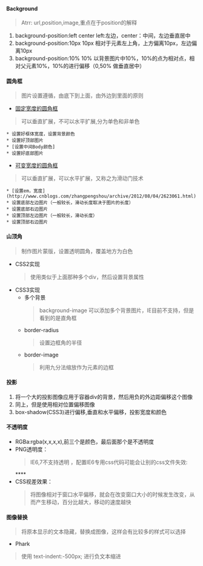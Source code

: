 #### Background
> Atrr: url,position,image,重点在于position的解释

1. background-position:left center
    left:左边，center：中间，左边垂直居中
1. background-position:10px 10px
    相对于元素左上角，上方偏离10px，左边偏离10px
1. background-position:10% 10%
    以背景图片中10%，10%的点为相对点，相对父元素10%，10%的进行偏移（0,50% 做垂直居中）
    
#### 圆角框
>图片设置遵循，由底下到上面，由外边到里面的原则

* [固定宽度的圆角框](https://github.com/caixiaojia/css-adv-sum/blob/master/chapter4/Radius.html)
> 可以垂直扩展，不可以水平扩展,分为单色和非单色

    * 设置好框体宽度，设置背景颜色
    * 设置好顶部图片
    * [设置中间Body颜色]
    * 设置好底部图片
    
* [可变宽度的圆角框](https://github.com/caixiaojia/css-adv-sum/blob/master/chapter4/Radius.html)
> 可以垂直扩展，可以水平扩展，又称之为滑动门技术
    
    * [设置em，宽度](http://www.cnblogs.com/zhangpengshou/archive/2012/08/04/2623061.html)
    * 设置底部左边图片（一般较长，滑动长度取决于图片的长度）
    * 设置底部右边图片
    * 设置顶部左边图片（一般较长，滑动长度）
    * 设置顶部右边图片
    
#### 山顶角
> 制作图片蒙版，设置透明圆角，覆盖地方为白色
  
  * CSS2实现
    >使用类似于上面那种多个div，然后设置背景属性
  * CSS3实现
      * 多个背景 
        >background-image 可以添加多个背景图片，IE目前不支持，但是看到的是直角框
      * border-radius
        >设置边框角的半径
      * border-image
        >利用九分法缩放作为元素的边框

#### 投影
1. 将一个大的投影图像应用于容器div的背景，然后用负的外边距偏移这个图像
1. 同上，但是使用相对位置偏移图像
1. box-shadow(CSS3)进行偏移,垂直和水平偏移，投影宽度和颜色

#### 不透明度
* RGBa:rgba(x,x,x,x),前三个是颜色，最后面那个是不透明度
* PNG透明度：
    >IE6,7不支持透明 ，配置IE6专用css代码可能会让别的css文件失效:
    <!--[if ie 6]--> **** <!--[endif]-->
* CSS视差效果：
    >将图像相对于窗口水平偏移，就会在改变窗口大小的时候发生改变，从而产生移动，百分比越大，移动的速度越快
    
#### 图像替换
> 将原本显示的文本隐藏，替换成图像，这样会有比较多的样式可以选择

* Phark
> 使用 text-indent:-500px; 进行负文本缩进
    